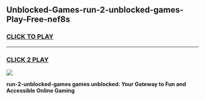 
## Unblocked-Games-run-2-unblocked-games-Play-Free-nef8s
<h3>
<a href="https://premium76.site?title=run-2-unblocked-games&ref=22A">CLICK TO PLAY</a></h3>
<hr>

<h3>
<a href="https://premium76.site?title=run-2-unblocked-games&ref=22A">CLICK 2 PLAY</a>
  
</h3>

<a href="https://premium76.site?title=run-2-unblocked-games&ref=22A"><img src="https://clearcache.store/games.png"></a>


**run-2-unblocked-games games unblocked: Your Gateway to Fun and Accessible Online Gaming**
